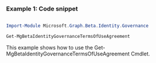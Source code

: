 ### Example 1: Code snippet

```powershell

Import-Module Microsoft.Graph.Beta.Identity.Governance

Get-MgBetaIdentityGovernanceTermsOfUseAgreement

```
This example shows how to use the Get-MgBetaIdentityGovernanceTermsOfUseAgreement Cmdlet.

